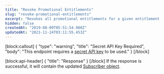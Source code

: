 ```yaml
---
title: "Revoke Promotional Entitlements"
slug: "revoke-promotional-entitlements"
excerpt: "Revokes all promotional entitlements for a given entitlement identifier and app user ID."
hidden: false
createdAt: "2019-08-09T05:51:54.980Z"
updatedAt: "2021-11-24T03:11:55.453Z"
---
```

[block:callout]
{
  "type": "warning",
  "title": "Secret API Key Required",
  "body": "This endpoint requires a [secret API key](doc:authentication) to be used."
}
[/block]

[block:api-header]
{
  "title": "Response"
}
[/block]
If the response is successful, it will contain the updated [Subscriber object](ref:subscribers#the-subscriber-object).